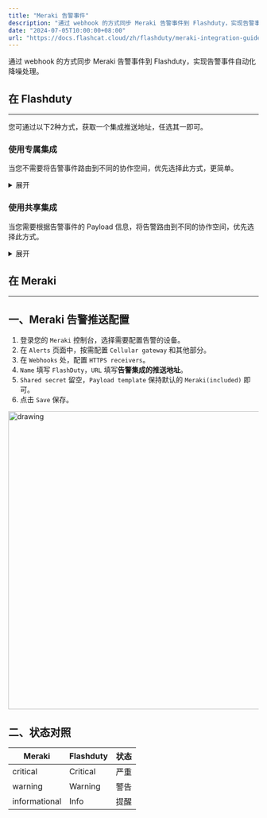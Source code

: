```yaml
---
title: "Meraki 告警事件"
description: "通过 webhook 的方式同步 Meraki 告警事件到 Flashduty，实现告警事件自动化降噪处理"
date: "2024-07-05T10:00:00+08:00"
url: "https://docs.flashcat.cloud/zh/flashduty/meraki-integration-guide"
---
```


通过 webhook 的方式同步 Meraki 告警事件到 Flashduty，实现告警事件自动化降噪处理。

<div class="hide">

## 在 Flashduty
---
您可通过以下2种方式，获取一个集成推送地址，任选其一即可。

### 使用专属集成

当您不需要将告警事件路由到不同的协作空间，优先选择此方式，更简单。

<details>
  <summary>展开</summary>
  
  1. 进入 Flashduty 控制台，选择 **协作空间**，进入某个空间的详情页面
  2. 选择 **集成数据** tab，点击 **添加一个集成**，进入添加集成页面
  3. 选择 **Meraki** 集成，点击 **保存**，生成卡片。
  4. 点击生成的卡片，可以查看到 **推送地址**，复制备用，完成。
  
    
</details>

### 使用共享集成

当您需要根据告警事件的 Payload 信息，将告警路由到不同的协作空间，优先选择此方式。

<details>
  <summary>展开</summary>
  
  1. 进入 Flashduty 控制台，选择 **集成中心=>告警事件**，进入集成选择页面。
  2. 选择 **Meraki** 集成：
        - **集成名称**：为当前集成定义一个名称。
  3. 配置默认路由，并选择对应的协作空间（集成创建后可以前往 `路由` 进行更多路由规则的配置）。
  4. 点击 **保存** 后，复制当前页面的新生成的 **推送地址** 备用。
  5. 完成。
    
</details>
</div>

## 在 Meraki
---

<div class="md-block">

## 一、Meraki 告警推送配置

1. 登录您的 `Meraki` 控制台，选择需要配置告警的设备。
2. 在 `Alerts` 页面中，按需配置 `Cellular gateway` 和其他部分。
3. 在 `Webhooks` 处，配置 `HTTPS receivers`。
4. `Name` 填写 `FlashDuty`，`URL` 填写**告警集成的推送地址**。
5. `Shared secret` 留空，`Payload template` 保持默认的 `Meraki(included)` 即可。
6. 点击 `Save` 保存。

<img alt="drawing" width="600" src="https://download.flashcat.cloud/flashduty/doc/meraki-5.png" />

</dev>

## 二、状态对照

<div class="md-block">

| Meraki |  Flashduty | 状态 |
| ---------- | -------- | ---- |
| critical   | Critical | 严重 |
| warning    | Warning  | 警告 |
| informational      | Info     | 提醒 |

</div>

